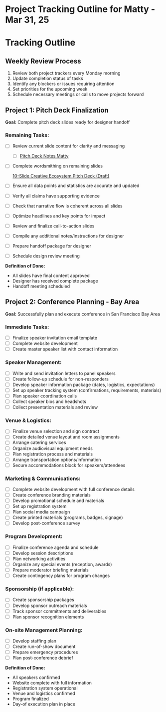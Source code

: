 # Project Tracking Outline for Matty - Mar 31, 25

# Tracking Outline

## Weekly Review Process

1. Review both project trackers every Monday morning
2. Update completion status of tasks
3. Identify any blockers or issues requiring attention
4. Set priorities for the upcoming week
5. Schedule necessary meetings or calls to move projects forward

## Project 1: Pitch Deck Finalization

**Goal:** Complete pitch deck slides ready for designer handoff

### Remaining Tasks:

- [ ]  Review current slide content for clarity and messaging
    - [ ]  [Pitch Deck Notes Matty](Pitch%20Deck%20Notes%20Matty%201b4faa2a7b8a8040a95cf01a2c19a548.md)
- [ ]  Complete wordsmithing on remaining slides
    
    [10-Slide Creative Ecosystem Pitch Deck (Draft)](Project%20Tracking%20Outline%20for%20Matty%20-%20Mar%2031,%2025%201c8faa2a7b8a805781aae211a66ccfd0/10-Slide%20Creative%20Ecosystem%20Pitch%20Deck%20(Draft)%201c8faa2a7b8a805b9988d8f13c4fe5d8.md)
    
- [ ]  Ensure all data points and statistics are accurate and updated
- [ ]  Verify all claims have supporting evidence
- [ ]  Check that narrative flow is coherent across all slides
- [ ]  Optimize headlines and key points for impact
- [ ]  Review and finalize call-to-action slides
- [ ]  Compile any additional notes/instructions for designer
- [ ]  Prepare handoff package for designer
- [ ]  Schedule design review meeting

**Definition of Done:**

- All slides have final content approved
- Designer has received complete package
- Handoff meeting scheduled

## Project 2: Conference Planning - Bay Area

**Goal:** Successfully plan and execute conference in San Francisco Bay Area

### Immediate Tasks:

- [ ]  Finalize speaker invitation email template
- [ ]  Complete website development
- [ ]  Create master speaker list with contact information

### Speaker Management:

- [ ]  Write and send invitation letters to panel speakers
- [ ]  Create follow-up schedule for non-responders
- [ ]  Develop speaker information package (dates, logistics, expectations)
- [ ]  Set up speaker tracking system (confirmations, requirements, materials)
- [ ]  Plan speaker coordination calls
- [ ]  Collect speaker bios and headshots
- [ ]  Collect presentation materials and review

### Venue & Logistics:

- [ ]  Finalize venue selection and sign contract
- [ ]  Create detailed venue layout and room assignments
- [ ]  Arrange catering services
- [ ]  Organize audiovisual equipment needs
- [ ]  Plan registration process and materials
- [ ]  Arrange transportation options/information
- [ ]  Secure accommodations block for speakers/attendees

### Marketing & Communications:

- [ ]  Complete website development with full conference details
- [ ]  Create conference branding materials
- [ ]  Develop promotional schedule and materials
- [ ]  Set up registration system
- [ ]  Plan social media campaign
- [ ]  Create printed materials (programs, badges, signage)
- [ ]  Develop post-conference survey

### Program Development:

- [ ]  Finalize conference agenda and schedule
- [ ]  Develop session descriptions
- [ ]  Plan networking activities
- [ ]  Organize any special events (reception, awards)
- [ ]  Prepare moderator briefing materials
- [ ]  Create contingency plans for program changes

### Sponsorship (if applicable):

- [ ]  Create sponsorship packages
- [ ]  Develop sponsor outreach materials
- [ ]  Track sponsor commitments and deliverables
- [ ]  Plan sponsor recognition elements

### On-site Management Planning:

- [ ]  Develop staffing plan
- [ ]  Create run-of-show document
- [ ]  Prepare emergency procedures
- [ ]  Plan post-conference debrief

**Definition of Done:**

- All speakers confirmed
- Website complete with full information
- Registration system operational
- Venue and logistics confirmed
- Program finalized
- Day-of execution plan in place